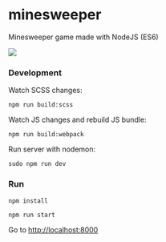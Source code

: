 # minesweeper
Minesweeper game made with NodeJS (ES6)

![](https://github.com/mateus/minesweeper/blob/master/gif/minesweeper.gif?raw=true)

### Development

Watch SCSS changes:

`npm run build:scss`

Watch JS changes and rebuild JS bundle:

`npm run build:webpack`

Run server with nodemon:

`sudo npm run dev`

### Run

`npm install`

`npm run start`

Go to [http://localhost:8000](http://localhost:8000)
